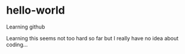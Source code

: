 # hello-world
Learning github

Learning this seems not too hard so far but I really have no idea about coding...
